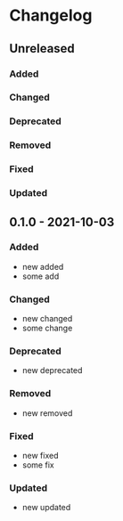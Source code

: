 # Changelog

## Unreleased

### Added

### Changed

### Deprecated

### Removed

### Fixed

### Updated

## 0.1.0 - 2021-10-03

### Added

- new added
- some add

### Changed

- new changed
- some change

### Deprecated

- new deprecated

### Removed

- new removed

### Fixed

- new fixed
- some fix

### Updated

- new updated
